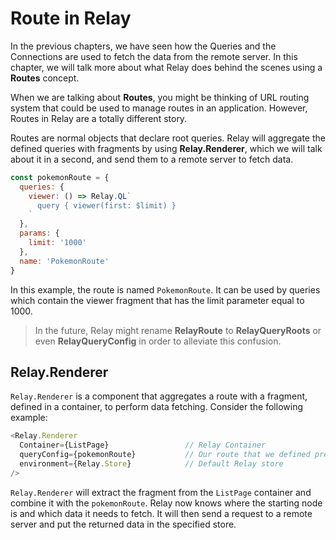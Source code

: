# Route in Relay

In the previous chapters, we have seen how the Queries and the Connections are used to fetch the data from the remote server. In this chapter, we will talk more about what Relay does behind the scenes using a **Routes** concept.

When we are talking about **Routes**, you might be thinking of URL routing system that could be used to manage routes in an application. However, Routes in Relay are a totally different story.

Routes are normal objects that declare root queries. Relay will aggregate the defined queries with fragments by using **Relay.Renderer**, which we will talk about it in a second, and send them to a remote server to fetch data.

```javascript
const pokemonRoute = {
  queries: {
    viewer: () => Relay.QL`
      query { viewer(first: $limit) }
    `
  },
  params: {
    limit: '1000'
  },
  name: 'PokemonRoute'
}
```
In this example, the route is named `PokemonRoute`. It can be used by queries which contain the viewer fragment that has the limit parameter equal to 1000.

> In the future, Relay might rename **RelayRoute** to **RelayQueryRoots** or even **RelayQueryConfig** in order to alleviate this confusion.


## Relay.Renderer

`Relay.Renderer` is a component that aggregates a route with a fragment, defined in a container, to perform data fetching. Consider the following example:

```javascript
<Relay.Renderer
  Container={ListPage}                 // Relay Container
  queryConfig={pokemonRoute}           // Our route that we defined previously
  environment={Relay.Store}            // Default Relay store
/>
```

`Relay.Renderer` will extract the fragment from the `ListPage` container and combine it with the `pokemonRoute`. Relay now knows where the starting node is and which data it needs to fetch. It will then send a request to a remote server and put the returned data in the specified store.
